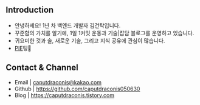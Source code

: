 ## Introduction
- 안녕하세요! 1년 차 백엔드 개발자 김건탁입니다.
- 꾸준함의 가치를 알기에, 1일 1커밋 운동과 기술|잡담 블로그를 운영하고 있습니다.
- 귀요미한 것과 술, 새로운 기술, 그리고 지식 공유에 관심이 많습니다.
- [PIE](https://pie.ink)팅🖤

## Contact & Channel
- Email | caputdraconis@kakao.com
- Github | https://github.com/caputdraconis050630
- Blog | https://caputdraconis.tistory.com
